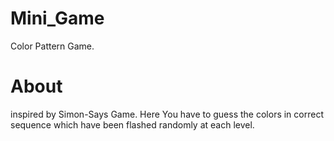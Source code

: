 # Mini_Game
Color Pattern Game.
# About
inspired by Simon-Says Game. Here You have to guess the colors in correct sequence which have been flashed randomly at each level.

